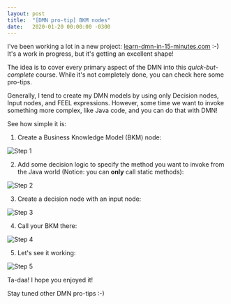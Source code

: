 ```yaml
---
layout: post
title:  "[DMN pro-tip] BKM nodes"
date:   2020-01-20 00:00:00 -0300
---
```


I've been working a lot in a new project: [learn-dmn-in-15-minutes.com](http://learn-dmn-in-15-minutes.com) :-) It's a work in progress, but it's getting an excellent shape!

The idea is to cover every primary aspect of the DMN into this _quick-but-complete_ course. While it's not completely done, you can check here some pro-tips.

Generally, I tend to create my DMN models by using only Decision nodes, Input nodes, and FEEL expressions. However, some time we want to invoke something more complex, like Java code, and you can do that with DMN!

See how simple it is:

1) Create a Business Knowledge Model (BKM) node:
<img src="/assets/pro-tip-bkm-nodes-1.png" class="custom-width" style="max-width: 60%" alt="Step 1" title="Step 1" />

2) Add some decision logic to specify the method you want to invoke from the Java world (Notice: you can **only** call static methods):
<img src="/assets/pro-tip-bkm-nodes-2.png" class="custom-width" style="max-width: 75%" alt="Step 2" title="Step 2" />

3) Create a decision node with an input node:
<img src="/assets/pro-tip-bkm-nodes-3.png" class="custom-width" style="max-width: 60%" alt="Step 3" title="Step 3" />

4) Call your BKM there:
<img src="/assets/pro-tip-bkm-nodes-4.png" class="custom-width" style="max-width: 60%" alt="Step 4" title="Step 4" />

5) Let's see it working:
<img src="/assets/pro-tip-bkm-nodes-5.png" class="custom-width" style="max-width: 100%" alt="Step 5" title="Step 5" />

Ta-daa! I hope you enjoyed it!

Stay tuned other DMN pro-tips :-)

